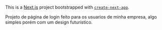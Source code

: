 This is a [Next.js](https://nextjs.org) project bootstrapped with [`create-next-app`](https://nextjs.org/docs/app/api-reference/cli/create-next-app).

Projeto de página de login feito para os usuarios de minha empresa, algo simples porém com um design futurístico.
